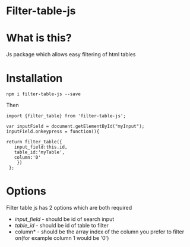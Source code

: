 # Filter-table-js

# What is this?
Js package which allows easy filtering of html tables

# Installation
`npm i filter-table-js --save`

Then

```
import {filter_table} from 'filter-table-js';

var inputField = document.getElementById("myInput");  
inputField.onkeypress = function(){
    
return filter_table({
   input_field:this.id,
   table_id:'myTable',
   column:'0' 
    })
 };
```

# Options

Filter table js has 2 options which are both required
* *input_field* - should be id of search input
* *table_id* - should be id of table to filter
* column* - should be the array index of the column you prefer to filter on(for example column 1 would be '0')
